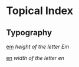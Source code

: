 Topical Index
=============


Typography
----------

[em](../../../2/1/0/em.md) _height of the letter Em_

[en](../../../2/1/0/en.md) _width of the letter en_
